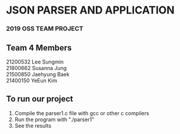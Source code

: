 # **JSON PARSER AND APPLICATION**  
### 2019 OSS TEAM PROJECT
  
  
## Team 4 Members  
21200532 Lee Sungmin  
21800662 Susanna Jung  
21500850 Jaehyung Baek<br>
21400150 YeEun Kim

  
  
## To run our project

1. Compile the parser1.c file with gcc or other c compilers
2. Run the program with "./parser1"
3. See the results
